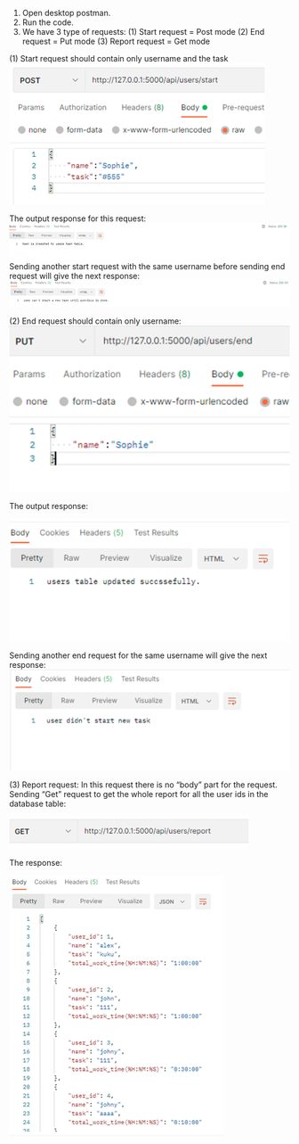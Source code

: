 1)	Open desktop postman.
2)	Run the code.
3)	We have 3 type of requests:
(1)	Start request = Post mode
(2)	End request = Put mode
(3)	Report request = Get mode

(1)	Start request should contain only username and the task
![img.png](img.png)

The output response for this request:
![img_1.png](img_1.png)
Sending another start request with the same username before sending end request will give the next response:
![img_2.png](img_2.png)

(2)	End request should contain only username:
![img_3.png](img_3.png)

The output response:

![img_8.png](img_8.png)

Sending another end request for the same username will give the next response:
![img_5.png](img_5.png)

(3)	Report request: In this request there is no “body” part for the request.
Sending “Get” request to get the whole report for all the user ids in the database table:

![img_6.png](img_6.png)

The response:

![img_7.png](img_7.png)